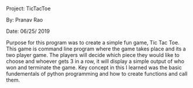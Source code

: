 Project: TicTacToe

By: Pranav Rao

Date: 06/25/ 2019

Purpose for this  program was to create a simple fun game, Tic Tac Toe. This game is command line program where the game takes place and its a two player game. The players will decide which piece they would like to choose and whoever gets 3 in a row, it will display a simple output of who won and terminate the game. Key concept in this I learned was the basic fundementals of python programming and how to create functions and call them. 
